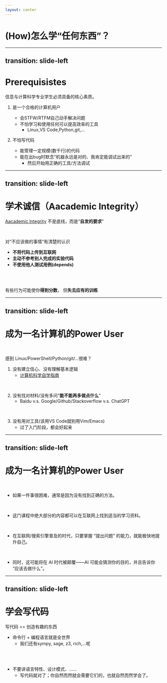 ```yaml
---
layout: center
---
```


# (How)怎么学“任何东西”？

---
transition: slide-left
---

# Prerequisistes

信息与计算科学专业学生必须具备的核心素质。

<v-clicks>

1. 是一个合格的计算机用户
    * 会STFW/RTFM自己动手解决问题
    * 不怕学习和使用任何可以提高效率的工具
        * Linux,VS Code,Python,git,...

2. 不怕写代码
    * 能管理一定规模(数千行)的代码
    * 能在出bug时默念“机器永远是对的、我肯定能调试出来的”
        * 然后开始用正确的工具/方法调试

</v-clicks>

---
transition: slide-left
---

# 学术诚信（Aacademic Integrity）

[Aacademic Integrity](https://integrity.mit.edu/) 不是底线，而是“**自发的要求**”

<br/>

<v-click>

对“不应该做的事情”有清楚的认识

</v-click>

<v-clicks>

* <b text-orange>不将代码上传到互联网</b>
* <b text-orange>主动不参考别人完成的实验代码</b>
* <b text-orange>不使用他人测试用例(depends)</b>

</v-clicks>

<br/>
<br/>

<v-click>

有些行为可能使你**得到分数**， 但**失去应有的训练**

</v-click>

---
transition: slide-left
---

# 成为一名计算机的Power User

<br/>

感到 Linux/PowerShell/Python/git/...很难？

<v-clicks>

1. 没有建立信心、没有理解基本逻辑
    * [计算机科学自学指南](https://suepaper.github.io/math201/docs/notes/cs%E2%80%94roadmap)

<br/>

2. 没有找对材料/没有多问“**能不能再多做点什么**”
    * Baidu v.s. Google/Github/Stackoverflow v.s. ChatGPT

<br/>

3. 没有用对工具(该用VS Code就别用Vim/Emacs)
    * 过了入门阶段，都会好起来

</v-clicks>

---
transition: slide-left
---

# 成为一名计算机的Power User

<br/>

<v-clicks>

* 如果一件事很困难，通常是因为没有找到正确的方法。

<br/>

* 这门课程中绝大部分的内容都可以在互联网上找到适当的学习资料。

<br/>

* 在互联网/搜索引擎普及的时代，只要掌握 “提出问题” 的能力，就能极快地提升自己。

<br/>

* 同时，这可能将在 AI 时代被颠覆——AI 可能会猜测你的目的，并且告诉你 “应该去做什么”。

</v-clicks>

---
transition: slide-left
---

# 学会写代码

写代码 == 创造有趣的东西

* 命令行 + 编程语言就是全世界
    * 我们还有sympy, sage, z3, rich,...呢

<br/>
<br/>

<v-click>

* 不要讲语言特性、设计模式、......
    * 写代码就对了；你自然而然就会需要它们的，也就自然而然学会了。

</v-click>